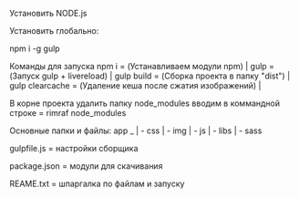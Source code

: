 Установить NODE.js


Установить глобально:

npm i -g gulp

Команды для запуска
npm i			=	(Устанавливаем модули npm)			|
gulp			=	(Запуск gulp + livereload)			|
gulp build		=	(Сборка проекта в папку "dist")			|
gulp clearcache		=	(Удаление кеша после сжатия изображений)	|

В корне проекта удалить папку node_modules вводим в коммандной строке	=	rimraf node_modules

Основные папки и файлы:
app _
     | - css
     | - img
     | - js
     | - libs
     | - sass



gulpfile.js	=	настройки сборщика

package.json	=	модули для скачивания

REAME.txt	=	шпаргалка по файлам и запуску

